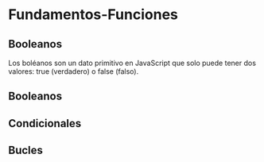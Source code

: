 # Fundamentos-Funciones
<h2 align="left">Booleanos</h2>
Los boléanos son un dato primitivo en JavaScript que solo puede tener dos valores: true (verdadero) o false (falso).
<h2 align="left">Booleanos</h2>

<h2 align="left">Condicionales</h2>
<h2 align="left">Bucles</h2>
